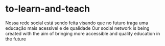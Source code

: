 # to-learn-and-teach

Nossa rede social está sendo feita visando que no futuro traga uma educação mais acessivel e de qualidade
Our social network is being created with the aim of bringing more accessible and quality education in the future
